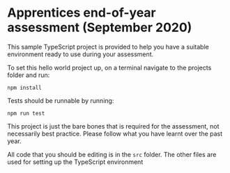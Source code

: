 # Apprentices end-of-year assessment (September 2020)

This sample TypeScript project is provided to help you have a suitable environment ready to use during your assessment.

To set this hello world project up, on a terminal navigate to the projects folder and run:

`npm install`

Tests should be runnable by running:

`npm run test`

This project is just the bare bones that is required for the assessment, not necessarily best practice. Please follow what you have learnt over the past year.

All code that you should be editing is in the `src` folder. The other files are used for setting up the TypeScript environment
